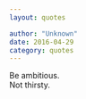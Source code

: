 ```yaml
---
layout: quotes

author: "Unknown"
date: 2016-04-29
category: quotes
---
```




<h12>Be ambitious.<br>Not thirsty.</h12>
